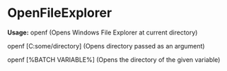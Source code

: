 # OpenFileExplorer
**Usage:**
openf (Opens Windows File Explorer at current directory)

openf [C:some/directory] (Opens directory passed as an argument)

openf [%BATCH VARIABLE%] (Opens the directory of the given variable)

